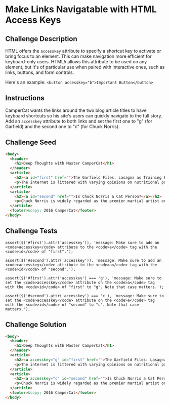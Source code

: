 # Make Links Navigatable with HTML Access Keys

## Challenge Description

HTML offers the `accesskey` attribute to specify a shortcut key to activate or bring focus to an element. This can make navigation more efficient for keyboard-only users. HTML5 allows this attribute to be used on any element, but it's of particular use when paired with interactive ones, such as links, buttons, and form controls.

Here's an example:
`<button accesskey="b">Important Button</button>`

## Instructions

CamperCat wants the links around the two blog article titles to have keyboard shortcuts so his site's users can quickly navigate to the full story. Add an `accesskey` attribute to both links and set the first one to "g" (for Garfield) and the second one to "c" (for Chuck Norris).

## Challenge Seed

```html
<body>
  <header>
    <h1>Deep Thoughts with Master CamperCat</h1>
  </header>
  <article>
    <h2><a id="first" href="">The Garfield Files: Lasagna as Training Fuel?</a></h2>
    <p>The internet is littered with varying opinions on nutritional paradigms, from catnip paleo to hairball cleanses. But let's turn our attention to an often overlooked fitness fuel, and examine the protein-carb-yummy trifecta that is lasagna...</p>
  </article>
  <article>
    <h2><a id="second" href="">Is Chuck Norris a Cat Person?</a></h2>
    <p>Chuck Norris is widely regarded as the premier martial artist on the planet, and it's a complete coincidence anyone who disagrees with this fact mysteriously disappears soon after. But the real question is, is he a cat person?...</p>
  </article>
  <footer>&copy; 2016 CamperCat</footer>
</body>
```

## Challenge Tests

```
assert($('#first').attr('accesskey')), 'message: Make sure to add an <code>accesskey</code> attribute to the <code>a</code> tag with the <code>id</code> of "first".');

assert($('#second').attr('accesskey')), 'message: Make sure to add an <code>accesskey</code> attribute to the <code>a</code> tag with the <code>id</code> of "second".');

assert($('#first').attr('accesskey') === 'g'), 'message: Make sure to set the <code>accesskey</code> attribute on the <code>a</code> tag with the <code>id</code> of "first" to "g". Note that case matters.');

assert($('#second').attr('accesskey') === 'c'), 'message: Make sure to set the <code>accesskey</code> attribute on the <code>a</code> tag with the <code>id</code> of "second" to "c". Note that case matters.');
```

## Challenge Solution

```html
<body>
  <header>
    <h1>Deep Thoughts with Master CamperCat</h1>
  </header>
  <article>
    <h2><a accesskey="g" id="first" href="">The Garfield Files: Lasagna as Training Fuel?</a></h2>
    <p>The internet is littered with varying opinions on nutritional paradigms, from catnip paleo to hairball cleanses. But let's turn our attention to an often overlooked fitness fuel, and examine the protein-carb-yummy trifecta that is lasagna...</p>
  </article>
  <article>
    <h2><a accesskey="c" id="second" href="">Is Chuck Norris a Cat Person?</a></h2>
    <p>Chuck Norris is widely regarded as the premier martial artist on the planet, and it's a complete coincidence anyone who disagrees with this fact mysteriously disappears soon after. But the real question is, is he a cat person?...</p>
  </article>
  <footer>&copy; 2016 CamperCat</footer>
</body>
```
